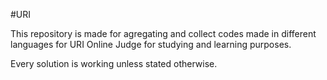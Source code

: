 #URI

This repository is made for agregating and collect codes made in different languages for URI Online Judge for studying and learning purposes.

Every solution is working unless stated otherwise.
